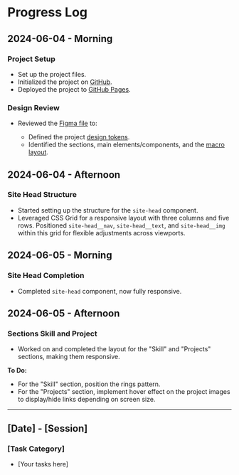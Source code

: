 # Progress Log

## 2024-06-04 - Morning

### Project Setup

- Set up the project files.
- Initialized the project on [GitHub](https://github.com/nicholasgillespie/portfolio-developer).
- Deployed the project to [GitHub Pages](https://nicholasgillespie.github.io/portfolio-developer/).

### Design Review

- Reviewed the [Figma file](https://www.figma.com/design/GYHHinLxe2GZzy0y7JkMDJ/single-page-developer-portfolio?node-id=0-676&t=5XkTNLgJ6tUsAYzd-0) to:

  - Defined the project [design tokens](https://github.com/nicholasgillespie/body-mass/tree/main/src/styles/00-settings).
  - Identified the sections, main elements/components, and the [macro layout](../design/01-composition.jpg).
  <!-- - Further identified the components and determined the [micro layout](../design/02-components.jpg) for those elements. -->

## 2024-06-04 - Afternoon

### Site Head Structure

- Started setting up the structure for the `site-head` component.
- Leveraged CSS Grid for a responsive layout with three columns and five rows. Positioned `site-head__nav`, `site-head__text`, and `site-head__img` within this grid for flexible adjustments across viewports.

## 2024-06-05 - Morning

### Site Head Completion

- Completed `site-head` component, now fully responsive.

## 2024-06-05 - Afternoon

### Sections Skill and Project

- Worked on and completed the layout for the "Skill" and "Projects" sections, making them responsive.

**To Do:**

- For the "Skill" section, position the rings pattern.
- For the "Projects" section, implement hover effect on the project images to display/hide links depending on screen size.

---

## [Date] - [Session]

### [Task Category]

- [Your tasks here]
